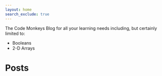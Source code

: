 ```yaml
---
layout: home
search_exclude: true
---
```


The Code Monkeys Blog for all your learning needs including, but certainly limited to:
- Booleans
- 2-D Arrays



# Posts
